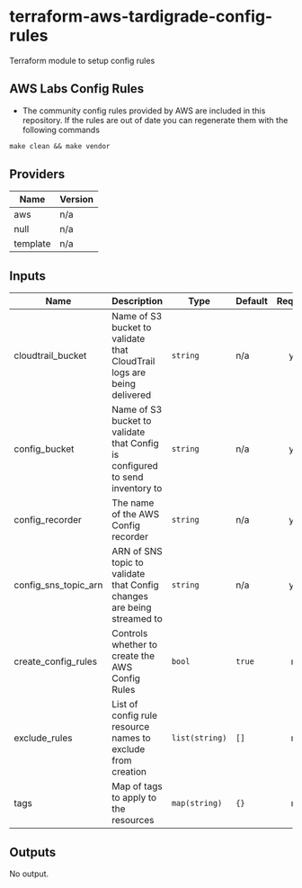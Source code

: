 # terraform-aws-tardigrade-config-rules

Terraform module to setup config rules

## AWS Labs Config Rules
* The community config rules provided by AWS are included in this repository. If the rules are out of date you can regenerate them with the following commands
```Makefile
make clean && make vendor
```


<!-- BEGIN TFDOCS -->
## Providers

| Name | Version |
|------|---------|
| aws | n/a |
| null | n/a |
| template | n/a |

## Inputs

| Name | Description | Type | Default | Required |
|------|-------------|------|---------|:-----:|
| cloudtrail\_bucket | Name of S3 bucket to validate that CloudTrail logs are being delivered | `string` | n/a | yes |
| config\_bucket | Name of S3 bucket to validate that Config is configured to send inventory to | `string` | n/a | yes |
| config\_recorder | The name of the AWS Config recorder | `string` | n/a | yes |
| config\_sns\_topic\_arn | ARN of SNS topic to validate that Config changes are being streamed to | `string` | n/a | yes |
| create\_config\_rules | Controls whether to create the AWS Config Rules | `bool` | `true` | no |
| exclude\_rules | List of config rule resource names to exclude from creation | `list(string)` | `[]` | no |
| tags | Map of tags to apply to the resources | `map(string)` | `{}` | no |

## Outputs

No output.

<!-- END TFDOCS -->
